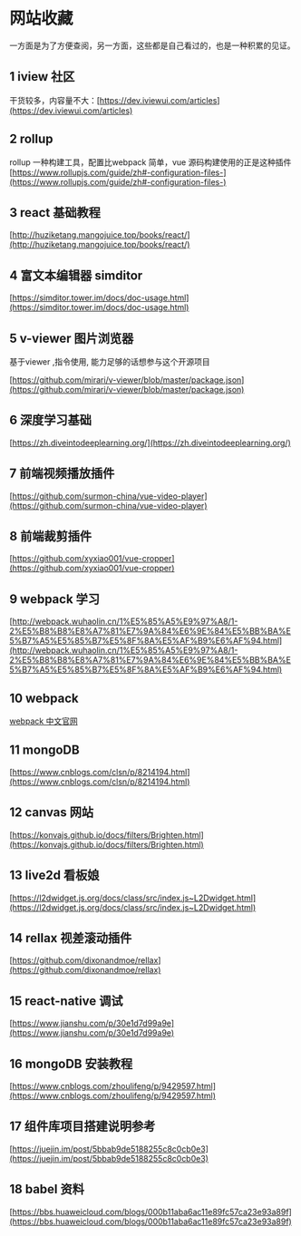 # 网站收藏

一方面是为了方便查阅，另一方面，这些都是自己看过的，也是一种积累的见证。

## 1 iview 社区


干货较多，内容量不大：[https://dev.iviewui.com/articles](https://dev.iviewui.com/articles)

## 2 rollup 

rollup 一种构建工具，配置比webpack 简单，vue 源码构建使用的正是这种插件 [https://www.rollupjs.com/guide/zh#-configuration-files-](https://www.rollupjs.com/guide/zh#-configuration-files-)

## 3 react 基础教程

[http://huziketang.mangojuice.top/books/react/](http://huziketang.mangojuice.top/books/react/)

## 4 富文本编辑器 simditor

[https://simditor.tower.im/docs/doc-usage.html](https://simditor.tower.im/docs/doc-usage.html)

## 5 v-viewer 图片浏览器

基于viewer ,指令使用, 能力足够的话想参与这个开源项目

[https://github.com/mirari/v-viewer/blob/master/package.json](https://github.com/mirari/v-viewer/blob/master/package.json)

## 6 深度学习基础
[https://zh.diveintodeeplearning.org/](https://zh.diveintodeeplearning.org/)

## 7 前端视频播放插件
[https://github.com/surmon-china/vue-video-player](https://github.com/surmon-china/vue-video-player)

## 8 前端裁剪插件
[https://github.com/xyxiao001/vue-cropper](https://github.com/xyxiao001/vue-cropper)


## 9 webpack 学习
[http://webpack.wuhaolin.cn/1%E5%85%A5%E9%97%A8/1-2%E5%B8%B8%E8%A7%81%E7%9A%84%E6%9E%84%E5%BB%BA%E5%B7%A5%E5%85%B7%E5%8F%8A%E5%AF%B9%E6%AF%94.html](http://webpack.wuhaolin.cn/1%E5%85%A5%E9%97%A8/1-2%E5%B8%B8%E8%A7%81%E7%9A%84%E6%9E%84%E5%BB%BA%E5%B7%A5%E5%85%B7%E5%8F%8A%E5%AF%B9%E6%AF%94.html)

## 10 webpack

[webpack 中文官网](https://www.webpackjs.com/guides/code-splitting/#%E5%85%A5%E5%8F%A3%E8%B5%B7%E7%82%B9-entry-points-)

## 11 mongoDB

[https://www.cnblogs.com/clsn/p/8214194.html](https://www.cnblogs.com/clsn/p/8214194.html)

## 12 canvas 网站

[https://konvajs.github.io/docs/filters/Brighten.html](https://konvajs.github.io/docs/filters/Brighten.html)

## 13 live2d 看板娘

[https://l2dwidget.js.org/docs/class/src/index.js~L2Dwidget.html](https://l2dwidget.js.org/docs/class/src/index.js~L2Dwidget.html)


## 14 rellax 视差滚动插件
[https://github.com/dixonandmoe/rellax](https://github.com/dixonandmoe/rellax)

## 15 react-native 调试

[https://www.jianshu.com/p/30e1d7d99a9e](https://www.jianshu.com/p/30e1d7d99a9e)


## 16 mongoDB 安装教程

[https://www.cnblogs.com/zhoulifeng/p/9429597.html](https://www.cnblogs.com/zhoulifeng/p/9429597.html)


## 17 组件库项目搭建说明参考
[https://juejin.im/post/5bbab9de5188255c8c0cb0e3](https://juejin.im/post/5bbab9de5188255c8c0cb0e3)

## 18 babel 资料
[https://bbs.huaweicloud.com/blogs/000b11aba6ac11e89fc57ca23e93a89f](https://bbs.huaweicloud.com/blogs/000b11aba6ac11e89fc57ca23e93a89f)